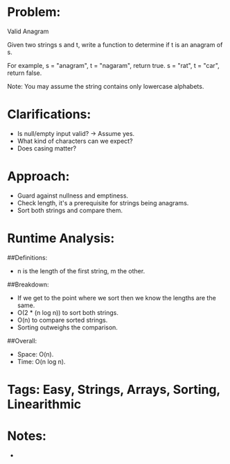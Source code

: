 # Problem:
  Valid Anagram
  
  Given two strings s and t, write a function to determine if t is an anagram of s.

  For example,
  s = "anagram", t = "nagaram", return true.
  s = "rat", t = "car", return false.

  Note:
  You may assume the string contains only lowercase alphabets.
  
# Clarifications:
  - Is null/empty input valid? -> Assume yes.
  - What kind of characters can we expect?
  - Does casing matter?

# Approach:
  - Guard against nullness and emptiness.
  - Check length, it's a prerequisite for strings being anagrams.
  - Sort both strings and compare them.

# Runtime Analysis:
##Definitions:
  - n is the length of the first string, m the other.

##Breakdown:
  - If we get to the point where we sort then we know the lengths are the same.
  - O(2 * (n log n)) to sort both strings.
  - O(n) to compare sorted strings.
  - Sorting outweighs the comparison.

##Overall:
  - Space: O(n).
  - Time: O(n log n).

# Tags: Easy, Strings, Arrays, Sorting, Linearithmic

# Notes:
  - 